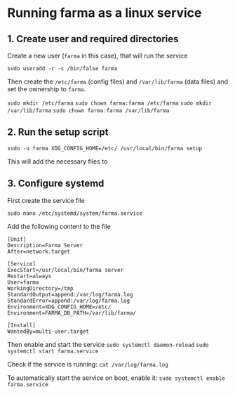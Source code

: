 # Running farma as a linux service

## 1. Create user and required directories

Create a new user (`farma` in this case), that will run the service

`sudo useradd -r -s /bin/false farma`

Then create the `/etc/farma` (config files) and `/var/lib/farma` (data files) and set the ownership to `farma`.

`sudo mkdir /etc/farma`
`sudo chown farma:farma /etc/farma`
`sudo mkdir /var/lib/farma`
`sudo chown farma:farma /var/lib/farma`

## 2. Run the setup script
`sudo -u farma XDG_CONFIG_HOME=/etc/ /usr/local/bin/farma setup`

This will add the necessary files to

## 3. Configure systemd

First create the service file

`sudo nano /etc/systemd/system/farma.service`

Add the following content to the file
```
[Unit]
Description=Farma Server
After=network.target

[Service]
ExecStart=/usr/local/bin/farma server
Restart=always
User=farma
WorkingDirectory=/tmp
StandardOutput=append:/var/log/farma.log
StandardError=append:/var/log/farma.log
Environment=XDG_CONFIG_HOME=/etc/
Environment=FARMA_DB_PATH=/var/lib/farma/

[Install]
WantedBy=multi-user.target
```

Then enable and start the service
`sudo systemctl daemon-reload`
`sudo systemctl start farma.service`

Check if the service is running: `cat /var/log/farma.log`

To automatically start the service on boot, enable it:
`sudo systemctl enable farma.service`
